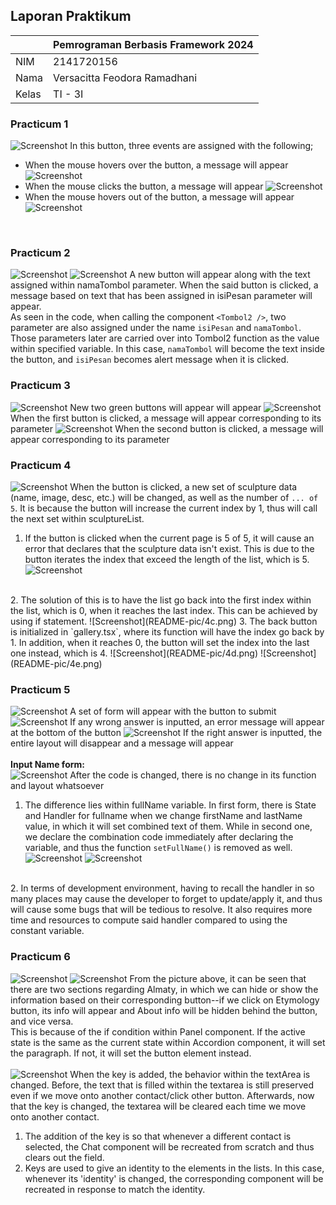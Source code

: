 ## Laporan Praktikum

|  | Pemrograman Berbasis Framework 2024 |
|--|--|
| NIM |  2141720156|
| Nama |  Versacitta Feodora Ramadhani |
| Kelas | TI - 3I |

### Practicum 1
![Screenshot](README-pic/1a.png)
In this button, three events are assigned with the following;
- When the mouse hovers over the button, a message will appear
![Screenshot](README-pic/1b.png)
- When the mouse clicks the button, a message will appear
![Screenshot](README-pic/1c.png)
- When the mouse hovers out of the button, a message will appear
![Screenshot](README-pic/1d.png)
<br/>

### Practicum 2
![Screenshot](README-pic/2a.png)
![Screenshot](README-pic/2b.png)
A new button will appear along with the text assigned within namaTombol parameter. When the said button is clicked, a message based on text that has been assigned in isiPesan parameter will appear.
<br/>
As seen in the code, when calling the component `<Tombol2 />`, two parameter are also assigned under the name `isiPesan` and `namaTombol`. Those parameters later are carried over into Tombol2 function as the value within specified variable. In this case, `namaTombol` will become the text inside the button, and `isiPesan` becomes alert message when it is clicked.
<br/>

### Practicum 3
![Screenshot](README-pic/3a.png)
New two green buttons will appear will appear
![Screenshot](README-pic/3b.png)
When the first button is clicked, a message will appear corresponding to its parameter
![Screenshot](README-pic/3c.png)
When the second button is clicked, a message will appear corresponding to its parameter

### Practicum 4
![Screenshot](README-pic/4a.png)
When the button is clicked, a new set of sculpture data (name, image, desc, etc.) will be changed, as well as the number of `... of 5`. It is because the button will increase the current index by 1, thus will call the next set within sculptureList.
<br/>
1. If the button is clicked when the current page is 5 of 5, it will cause an error that declares that the sculpture data isn't exist. This is due to the button iterates the index that exceed the length of the list, which is 5.
![Screenshot](README-pic/4b.png)
<br/>
2. The solution of this is to have the list go back into the first index within the list, which is 0, when it reaches the last index. This can be achieved by using if statement.
![Screenshot](README-pic/4c.png)
3. The back button is initialized in `gallery.tsx`, where its function will have the index go back by 1. In addition, when it reaches 0, the button will set the index into the last one instead, which is 4.
![Screenshot](README-pic/4d.png)
![Screenshot](README-pic/4e.png)
<br/>

### Practicum 5
![Screenshot](README-pic/5a.png)
A set of form will appear with the button to submit
![Screenshot](README-pic/5b.png)
If any wrong answer is inputted, an error message will appear at the bottom of the button
![Screenshot](README-pic/5c.png)
If the right answer is inputted, the entire layout will disappear and a message will appear
<br/><br/>
<b>Input Name form:</b><br/>
![Screenshot](README-pic/5f.png)
After the code is changed, there is no change in its function and layout whatsoever
<br/>
1. The difference lies within fullName variable. In first form, there is State and Handler for fullname when we change firstName and lastName value, in which it will set combined text of them. While in second one, we declare the combination code immediately after declaring the variable, and thus the function `setFullName()` is removed as well.
![Screenshot](README-pic/5d.png)
![Screenshot](README-pic/5e.png)
<br/>
2. In terms of development environment, having to recall the handler in so many places may cause the developer to forget to update/apply it, and thus will cause some bugs that will be tedious to resolve. It also requires more time and resources to compute said handler compared to using the constant variable.
<br/>

### Practicum 6
![Screenshot](README-pic/6a.png)
![Screenshot](README-pic/6b.png)
From the picture above, it can be seen that there are two sections regarding Almaty, in which we can hide or show the information based on their corresponding button--if we click on Etymology button, its info will appear and About info will be hidden behind the button, and vice versa.
<br/>
This is because of the if condition within Panel component. If the active state is the same as the current state within Accordion component, it will set the paragraph. If not, it will set the button element instead.
<br/><br/>
![Screenshot](README-pic/6c.png)
When the key is added, the behavior within the textArea is changed. Before, the text that is filled within the textarea is still preserved even if we move onto another contact/click other button. Afterwards, now that the key is changed, the textarea will be cleared each time we move onto another contact.<br/>
1. The addition of the key is so that whenever a different contact is selected, the Chat component will be recreated from scratch and thus clears out the field.
2. Keys are used to give an identity to the elements in the lists. In this case, whenever its 'identity' is changed, the corresponding component will be recreated in response to match the identity.
